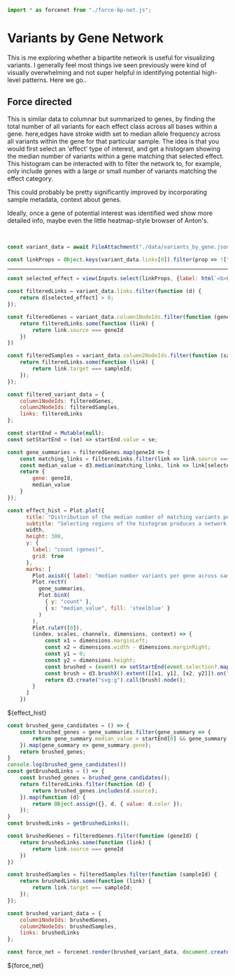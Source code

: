 ```js
import * as forcenet from "./force-bp-net.js";
```

# Variants by Gene Network

This is me exploring whether a bipartite network is useful for visualizing variants.
I generally feel most things ive seen previously were kind of visually overwhelming and
not super helpful in identifying potential high-level patterns. Here we go..

## Force directed

This is similar data to columnar but summarized to genes, by finding the total number of
all variants for each effect class across all bases within a gene. here,edges have stroke 
width set to median allele frequency across all variants within the gene for that particular 
sample. The idea is that you would first select an 'effect' type of interest, and get a histogram
showing the median number of variants within a gene matching that selected effect. This
histogram can be interacted with to filter the network to, for example, only include genes
with a large or small number of variants matching the effect category.

This could probably be pretty significantly improved by incorporating sample metadata,
context about genes.

Ideally, once a gene of potential interest was identified wed show more detailed info,
maybe even the little heatmap-style browser of Anton's.

<br>

```js
const variant_data = await FileAttachment("./data/variants_by_gene.json").json();

const linkProps = Object.keys(variant_data.links[0]).filter(prop => !["value", "color", "gene", "source", "target"].includes(prop));
```

<hr>

```js
const selected_effect = view(Inputs.select(linkProps, {label: html`<b>Effect category of interest: </b>`}));
```

```js
const filteredLinks = variant_data.links.filter(function (d) {
    return d[selected_effect] > 0;
});

const filteredGenes = variant_data.column1NodeIds.filter(function (geneId) {
    return filteredLinks.some(function (link) {
        return link.source === geneId
    })
})

const filteredSamples = variant_data.column2NodeIds.filter(function (sampleId) {
    return filteredLinks.some(function (link) {
        return link.target === sampleId;
    });
});

const filtered_variant_data = {
    column1NodeIds: filteredGenes,
    column2NodeIds: filteredSamples,
    links: filteredLinks
};
```

```js
const startEnd = Mutable(null);
const setStartEnd = (se) => startEnd.value = se;

const gene_summaries = filteredGenes.map(geneId => {
    const matching_links = filteredLinks.filter(link => link.source === geneId);
    const median_value = d3.median(matching_links, link => link[selected_effect]);
    return {
        gene: geneId,
        median_value
    }
});

const effect_hist = Plot.plot({
      title: "Distribution of the median number of matching variants per gene",
      subtitle: "Selecting regions of the histogram produces a network diagram filtered by matching genes",
      width,
      height: 300,
      y: {
        label: "count (genes)",
        grid: true
      },
      marks: [
        Plot.axisX({ label: "median number variants per gene across samples" }),
        Plot.rectY(
          gene_summaries,
          Plot.binX(
            { y: "count" },
            { x: "median_value", fill: 'steelblue' }
          )
        ),
        Plot.ruleY([0]),
        (index, scales, channels, dimensions, context) => {
            const x1 = dimensions.marginLeft;
            const x2 = dimensions.width - dimensions.marginRight;
            const y1 = 0;
            const y2 = dimensions.height;
            const brushed = (event) => setStartEnd(event.selection?.map(scales.x.invert));
            const brush = d3.brushX().extent([[x1, y1], [x2, y2]]).on("brush end", brushed);
            return d3.create("svg:g").call(brush).node();
        }
      ]
    })
```

<div>${effect_hist}</div>

```js
const brushed_gene_candidates = () => {
    const brushed_genes = gene_summaries.filter(gene_summary => {
        return gene_summary.median_value > startEnd[0] && gene_summary.median_value < startEnd[1];
    }).map(gene_summary => gene_summary.gene);
    return brushed_genes;
}
console.log(brushed_gene_candidates())
const getBrushedLinks = () => {
    const brushed_genes = brushed_gene_candidates();
    return filteredLinks.filter(function (d) {
        return brushed_genes.includes(d.source);
    }).map(function (d) {
        return Object.assign({}, d, { value: d.color });
    });
}
const brushedLinks = getBrushedLinks();

const brushedGenes = filteredGenes.filter(function (geneId) {
    return brushedLinks.some(function (link) {
        return link.source === geneId
    })
})

const brushedSamples = filteredSamples.filter(function (sampleId) {
    return brushedLinks.some(function (link) {
        return link.target === sampleId;
    });
});

const brushed_variant_data = {
    column1NodeIds: brushedGenes,
    column2NodeIds: brushedSamples,
    links: brushedLinks
};
```

```js
const force_net = forcenet.render(brushed_variant_data, document.createElement("div"));
```

<div>${force_net}</div>